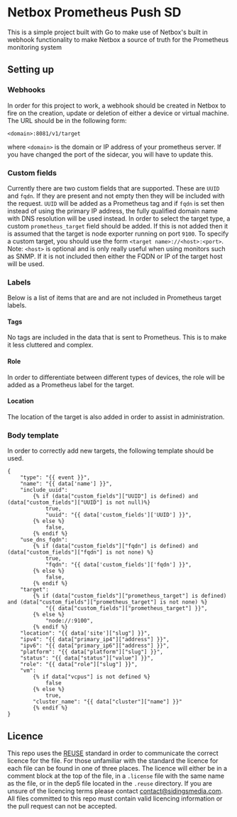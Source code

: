 <!-- 
SPDX-FileCopyrightText: Copyright (c) 2021-2022 Sidings Media 
SPDX-License-Identifier: MIT
-->


# Netbox Prometheus Push SD

This is a simple project built with Go to make use of Netbox's built in
webhook functionality to make Netbox a source of truth for the
Prometheus monitoring system

## Setting up

### Webhooks

In order for this project to work, a webhook should be created in Netbox
to fire on the creation, update or deletion of either a device or
virtual machine. The URL should be in the following form:
```
<domain>:8081/v1/target
```
where `<domain>` is the domain or IP address of your prometheus server.
If you have changed the port of the sidecar, you will have to update
this.

### Custom fields

Currently there are two custom fields that are supported. These are
`UUID` and `fqdn`. If they are present and not empty then they will be
included with the request. `UUID` will be added as a Prometheus tag and
if `fqdn` is set then instead of using the primary IP address, the fully
qualified domain name with DNS resolution will be used instead. In order
to select the target type, a custom `prometheus_target` field should be
added. If this is not added then it is assumed that the target is node
exporter running on port `9100`. To specify a custom target, you should
use the form `<target name>://<host>:<port>`. Note: `<host>` is optional
and is only really useful when using monitors such as SNMP. If it is not
included then either the FQDN or IP of the target host will be used.

### Labels

Below is a list of items that are and are not included in Prometheus
target labels.
#### Tags

No tags are included in the data that is sent to Prometheus. This is to
make it less cluttered and complex. 

#### Role

In order to differentiate between different types of devices, the role
will be added as a Prometheus label for the target.

#### Location

The location of the target is also added in order to assist in
administration.
### Body template

In order to correctly add new targets, the following template should be
used.

```jinja
{
    "type": "{{ event }}",
    "name": "{{ data['name'] }}",
    "include_uuid":
        {% if (data["custom_fields"]["UUID"] is defined) and  (data["custom_fields"]["UUID"] is not null)%}
            true,
            "uuid": "{{ data['custom_fields']['UUID'] }}",
        {% else %}
            false,
        {% endif %}
    "use_dns_fqdn":
        {% if (data["custom_fields"]["fqdn"] is defined) and (data["custom_fields"]["fqdn"] is not none) %}
            true,
            "fqdn": "{{ data['custom_fields']['fqdn'] }}",
        {% else %}
            false,
        {% endif %}
    "target":
        {% if (data["custom_fields"]["prometheus_target"] is defined) and (data["custom_fields"]["prometheus_target"] is not none) %}
            "{{ data["custom_fields"]["prometheus_target"] }}",
        {% else %}
            "node://:9100",
        {% endif %}
    "location": "{{ data['site']["slug"] }}",
    "ipv4": "{{ data["primary_ip4"]["address"] }}",
    "ipv6": "{{ data["primary_ip6"]["address"] }}",
    "platform": "{{ data["platform"]["slug"] }}",
    "status": "{{ data["status"]["value"] }}",
    "role": "{{ data["role"]["slug"] }}",
    "vm": 
        {% if data["vcpus"] is not defined %} 
            false
        {% else %}
            true,
        "cluster_name": "{{ data["cluster"]["name"] }}"
        {% endif %}
}
```

## Licence
This repo uses the [REUSE](https://reuse.software) standard in order to communicate the correct licence for the file. For those unfamiliar with the standard the licence for each file can be found in one of three places. The licence will either be in a comment block at the top of the file, in a `.license` file with the same name as the file, or in the dep5 file located in the `.reuse` directory. If you are unsure of the licencing terms please contact [contact@sidingsmedia.com](mailto:contact@sidingsmedia.com?subject=SMRC%20Licence). All files committed to this repo must contain valid licencing information or the pull request can not be accepted.
